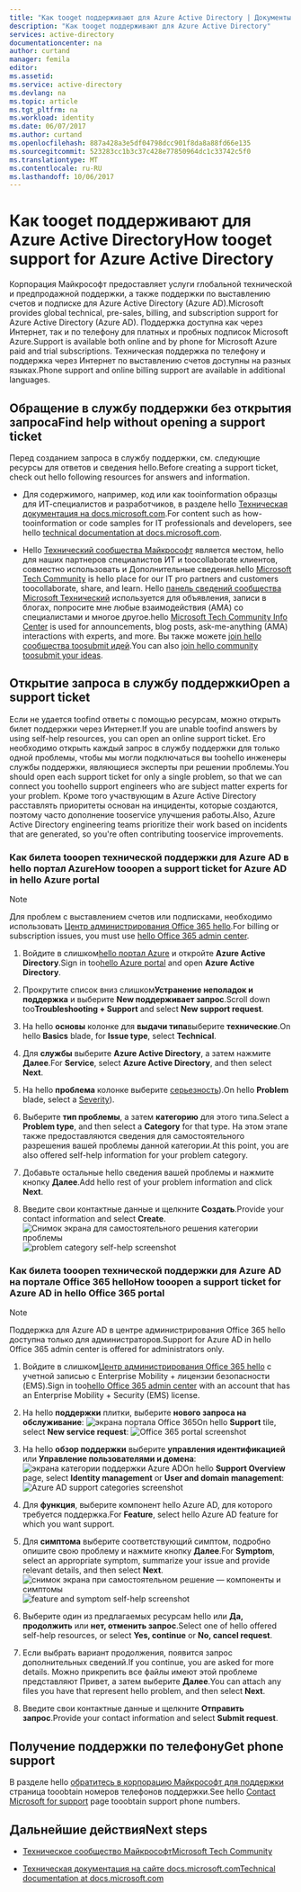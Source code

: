 ```yaml
---
title: "Как tooget поддерживают для Azure Active Directory | Документы Microsoft"
description: "Как tooget поддерживают для Azure Active Directory"
services: active-directory
documentationcenter: na
author: curtand
manager: femila
editor: 
ms.assetid: 
ms.service: active-directory
ms.devlang: na
ms.topic: article
ms.tgt_pltfrm: na
ms.workload: identity
ms.date: 06/07/2017
ms.author: curtand
ms.openlocfilehash: 887a428a3e5df04798dcc901f8da8a88fd66e135
ms.sourcegitcommit: 523283cc1b3c37c428e77850964dc1c33742c5f0
ms.translationtype: MT
ms.contentlocale: ru-RU
ms.lasthandoff: 10/06/2017
---
```

# <a name="how-tooget-support-for-azure-active-directory"></a><span data-ttu-id="6aa80-103">Как tooget поддерживают для Azure Active Directory</span><span class="sxs-lookup"><span data-stu-id="6aa80-103">How tooget support for Azure Active Directory</span></span>


<span data-ttu-id="6aa80-104">Корпорация Майкрософт предоставляет услуги глобальной технической и предпродажной поддержки, а также поддержки по выставлению счетов и подписке для Azure Active Directory (Azure AD).</span><span class="sxs-lookup"><span data-stu-id="6aa80-104">Microsoft provides global technical, pre-sales, billing, and subscription support for Azure Active Directory (Azure AD).</span></span> <span data-ttu-id="6aa80-105">Поддержка доступна как через Интернет, так и по телефону для платных и пробных подписок Microsoft Azure.</span><span class="sxs-lookup"><span data-stu-id="6aa80-105">Support is available both online and by phone for Microsoft Azure paid and trial subscriptions.</span></span> <span data-ttu-id="6aa80-106">Техническая поддержка по телефону и поддержка через Интернет по выставлению счетов доступны на разных языках.</span><span class="sxs-lookup"><span data-stu-id="6aa80-106">Phone support and online billing support are available in additional languages.</span></span> 

## <a name="find-help-without-opening-a-support-ticket"></a><span data-ttu-id="6aa80-107">Обращение в службу поддержки без открытия запроса</span><span class="sxs-lookup"><span data-stu-id="6aa80-107">Find help without opening a support ticket</span></span>

<span data-ttu-id="6aa80-108">Перед созданием запроса в службу поддержки, см. следующие ресурсы для ответов и сведения hello.</span><span class="sxs-lookup"><span data-stu-id="6aa80-108">Before creating a support ticket, check out hello following resources for answers and information.</span></span> 

* <span data-ttu-id="6aa80-109">Для содержимого, например, код или как tooinformation образцы для ИТ-специалистов и разработчиков, в разделе hello [Техническая документация на docs.microsoft.com](https://docs.microsoft.com/azure/active-directory/).</span><span class="sxs-lookup"><span data-stu-id="6aa80-109">For content such as how-tooinformation or code samples for IT professionals and developers, see hello [technical documentation at docs.microsoft.com](https://docs.microsoft.com/azure/active-directory/).</span></span>

* <span data-ttu-id="6aa80-110">Hello [Технический сообщества Майкрософт](https://techcommunity.microsoft.com/) является местом, hello для наших партнеров специалистов ИТ и toocollaborate клиентов, совместно использовать и Дополнительные сведения.</span><span class="sxs-lookup"><span data-stu-id="6aa80-110">hello [Microsoft Tech Community](https://techcommunity.microsoft.com/) is hello place for our IT pro partners and customers toocollaborate, share, and learn.</span></span> <span data-ttu-id="6aa80-111">Hello [панель сведений сообщества Microsoft Технический](https://techcommunity.microsoft.com/t5/Community-Info-Center/ct-p/Community-Info-Center) используется для объявления, записи в блогах, попросите мне любые взаимодействия (AMA) со специалистами и многое другое.</span><span class="sxs-lookup"><span data-stu-id="6aa80-111">hello [Microsoft Tech Community Info Center](https://techcommunity.microsoft.com/t5/Community-Info-Center/ct-p/Community-Info-Center) is used for announcements, blog posts, ask-me-anything (AMA) interactions with experts, and more.</span></span> <span data-ttu-id="6aa80-112">Вы также можете [join hello сообщества toosubmit идей](https://techcommunity.microsoft.com/t5/Communities/ct-p/communities).</span><span class="sxs-lookup"><span data-stu-id="6aa80-112">You can also [join hello community toosubmit your ideas](https://techcommunity.microsoft.com/t5/Communities/ct-p/communities).</span></span>


## <a name="open-a-support-ticket"></a><span data-ttu-id="6aa80-113">Открытие запроса в службу поддержки</span><span class="sxs-lookup"><span data-stu-id="6aa80-113">Open a support ticket</span></span>

<span data-ttu-id="6aa80-114">Если не удается toofind ответы с помощью ресурсам, можно открыть билет поддержки через Интернет.</span><span class="sxs-lookup"><span data-stu-id="6aa80-114">If you are unable toofind answers by using self-help resources, you can open an online support ticket.</span></span> <span data-ttu-id="6aa80-115">Его необходимо открыть каждый запрос в службу поддержки для только одной проблемы, чтобы мы могли подключаться вы toohello инженеры службы поддержки, являющиеся эксперты при решении проблемы.</span><span class="sxs-lookup"><span data-stu-id="6aa80-115">You should open each support ticket for only a single problem, so that we can connect you toohello support engineers who are subject matter experts for your problem.</span></span> <span data-ttu-id="6aa80-116">Кроме того участвующим в Azure Active Directory расставлять приоритеты основан на инциденты, которые создаются, поэтому часто дополнение tooservice улучшения работы.</span><span class="sxs-lookup"><span data-stu-id="6aa80-116">Also, Azure Active Directory engineering teams prioritize their work based on incidents that are generated, so you're often contributing tooservice improvements.</span></span>

### <a name="how-tooopen-a-support-ticket-for-azure-ad-in-hello-azure-portal"></a><span data-ttu-id="6aa80-117">Как билета tooopen технической поддержки для Azure AD в hello портал Azure</span><span class="sxs-lookup"><span data-stu-id="6aa80-117">How tooopen a support ticket for Azure AD in hello Azure portal</span></span>

> [!NOTE]
> <span data-ttu-id="6aa80-118">Для проблем с выставлением счетов или подписками, необходимо использовать [Центр администрирования Office 365 hello](https://portal.office.com).</span><span class="sxs-lookup"><span data-stu-id="6aa80-118">For billing or subscription issues, you must use [hello Office 365 admin center](https://portal.office.com).</span></span>
> 

1. <span data-ttu-id="6aa80-119">Войдите в слишком[hello портал Azure](https://portal.azure.com) и откройте **Azure Active Directory**.</span><span class="sxs-lookup"><span data-stu-id="6aa80-119">Sign in too[hello Azure portal](https://portal.azure.com) and open **Azure Active Directory**.</span></span>
   
2. <span data-ttu-id="6aa80-120">Прокрутите список вниз слишком**Устранение неполадок и поддержка** и выберите **New поддерживает запрос**.</span><span class="sxs-lookup"><span data-stu-id="6aa80-120">Scroll down too**Troubleshooting + Support** and select **New support request**.</span></span>
   
3. <span data-ttu-id="6aa80-121">На hello **основы** колонке для **выдачи типа**выберите **технические**.</span><span class="sxs-lookup"><span data-stu-id="6aa80-121">On hello **Basics** blade, for **Issue type**, select **Technical**.</span></span>
   
4. <span data-ttu-id="6aa80-122">Для **службы** выберите **Azure Active Directory**, а затем нажмите **Далее**.</span><span class="sxs-lookup"><span data-stu-id="6aa80-122">For **Service**, select **Azure Active Directory**, and then select **Next**.</span></span>

5. <span data-ttu-id="6aa80-123">На hello **проблема** колонке выберите [серьезность](https://azure.microsoft.com/support/plans/response/)).</span><span class="sxs-lookup"><span data-stu-id="6aa80-123">On hello **Problem** blade, select a [Severity](https://azure.microsoft.com/support/plans/response/)).</span></span>
  
6. <span data-ttu-id="6aa80-124">Выберите **тип проблемы**, а затем **категорию** для этого типа.</span><span class="sxs-lookup"><span data-stu-id="6aa80-124">Select a **Problem type**, and then select a **Category** for that type.</span></span> <span data-ttu-id="6aa80-125">На этом этапе также предоставляются сведения для самостоятельного разрешения вашей проблемы данной категории.</span><span class="sxs-lookup"><span data-stu-id="6aa80-125">At this point, you are also offered self-help information for your problem category.</span></span>
  
7. <span data-ttu-id="6aa80-126">Добавьте остальные hello сведения вашей проблемы и нажмите кнопку **Далее**.</span><span class="sxs-lookup"><span data-stu-id="6aa80-126">Add hello rest of your problem information and click **Next**.</span></span>
  
8. <span data-ttu-id="6aa80-127">Введите свои контактные данные и щелкните **Создать**.</span><span class="sxs-lookup"><span data-stu-id="6aa80-127">Provide your contact information and select **Create**.</span></span>
  <span data-ttu-id="6aa80-128">![Снимок экрана для самостоятельного решения категории проблемы](./media/active-directory-troubleshooting-support-howto/open-support-ticket.png)</span><span class="sxs-lookup"><span data-stu-id="6aa80-128">![problem category self-help screenshot](./media/active-directory-troubleshooting-support-howto/open-support-ticket.png)</span></span>

### <a name="how-tooopen-a-support-ticket-for-azure-ad-in-hello-office-365-portal"></a><span data-ttu-id="6aa80-129">Как билета tooopen технической поддержки для Azure AD на портале Office 365 hello</span><span class="sxs-lookup"><span data-stu-id="6aa80-129">How tooopen a support ticket for Azure AD in hello Office 365 portal</span></span>

> [!NOTE]
> <span data-ttu-id="6aa80-130">Поддержка для Azure AD в центре администрирования Office 365 hello доступна только для администраторов.</span><span class="sxs-lookup"><span data-stu-id="6aa80-130">Support for Azure AD in hello Office 365 admin center is offered for administrators only.</span></span>
> 

1. <span data-ttu-id="6aa80-131">Войдите в слишком[Центр администрирования Office 365 hello](https://portal.office.com) с учетной записью с Enterprise Mobility + лицензии безопасности (EMS).</span><span class="sxs-lookup"><span data-stu-id="6aa80-131">Sign in too[hello Office 365 admin center](https://portal.office.com) with an account that has an Enterprise Mobility + Security (EMS) license.</span></span>

2. <span data-ttu-id="6aa80-132">На hello **поддержки** плитки, выберите **нового запроса на обслуживание**: ![экрана портала Office 365](./media/active-directory-troubleshooting-support-howto/office-portal.png)</span><span class="sxs-lookup"><span data-stu-id="6aa80-132">On hello **Support** tile, select **New service request**: ![Office 365 portal screenshot](./media/active-directory-troubleshooting-support-howto/office-portal.png)</span></span>

3. <span data-ttu-id="6aa80-133">На hello **обзор поддержки** выберите **управления идентификацией** или **Управление пользователями и домена**: ![экрана категории поддержки Azure AD](./media/active-directory-troubleshooting-support-howto/select-identity.png)</span><span class="sxs-lookup"><span data-stu-id="6aa80-133">On hello **Support Overview** page, select **Identity management** or **User and domain management**: ![Azure AD support categories screenshot](./media/active-directory-troubleshooting-support-howto/select-identity.png)</span></span>

4. <span data-ttu-id="6aa80-134">Для **функция**, выберите компонент hello Azure AD, для которого требуется поддержка.</span><span class="sxs-lookup"><span data-stu-id="6aa80-134">For **Feature**, select hello Azure AD feature for which you want support.</span></span>

5. <span data-ttu-id="6aa80-135">Для **симптома** выберите соответствующий симптом, подробно опишите свою проблему и нажмите кнопку **Далее**.</span><span class="sxs-lookup"><span data-stu-id="6aa80-135">For **Symptom**, select an appropriate symptom, summarize your issue and provide relevant details, and then select **Next**.</span></span>
  <span data-ttu-id="6aa80-136">![снимок экрана при самостоятельном решение — компоненты и симптомы](./media/active-directory-troubleshooting-support-howto/open-service-request.png)</span><span class="sxs-lookup"><span data-stu-id="6aa80-136">![feature and symptom self-help screenshot](./media/active-directory-troubleshooting-support-howto/open-service-request.png)</span></span>

6. <span data-ttu-id="6aa80-137">Выберите один из предлагаемых ресурсам hello или **Да, продолжить** или **нет, отменить запрос**.</span><span class="sxs-lookup"><span data-stu-id="6aa80-137">Select one of hello offered self-help resources, or select **Yes, continue** or **No, cancel request**.</span></span>

7. <span data-ttu-id="6aa80-138">Если выбрать вариант продолжения, появится запрос дополнительных сведений.</span><span class="sxs-lookup"><span data-stu-id="6aa80-138">If you continue, you are asked for more details.</span></span> <span data-ttu-id="6aa80-139">Можно прикрепить все файлы имеют этой проблеме представляют Привет, а затем выберите **Далее**.</span><span class="sxs-lookup"><span data-stu-id="6aa80-139">You can attach any files you have that represent hello problem, and then select **Next**.</span></span>

8. <span data-ttu-id="6aa80-140">Введите свои контактные данные и щелкните **Отправить запрос**.</span><span class="sxs-lookup"><span data-stu-id="6aa80-140">Provide your contact information and select **Submit request**.</span></span>

## <a name="get-phone-support"></a><span data-ttu-id="6aa80-141">Получение поддержки по телефону</span><span class="sxs-lookup"><span data-stu-id="6aa80-141">Get phone support</span></span>

<span data-ttu-id="6aa80-142">В разделе hello [обратитесь в корпорацию Майкрософт для поддержки](https://portal.office.com/Support/ContactUs.aspx) страница tooobtain номеров телефонов поддержки.</span><span class="sxs-lookup"><span data-stu-id="6aa80-142">See hello [Contact Microsoft for support](https://portal.office.com/Support/ContactUs.aspx) page tooobtain support phone numbers.</span></span>

##  <a name="next-steps"></a><span data-ttu-id="6aa80-143">Дальнейшие действия</span><span class="sxs-lookup"><span data-stu-id="6aa80-143">Next steps</span></span>

* [<span data-ttu-id="6aa80-144">Техническое сообщество Майкрософт</span><span class="sxs-lookup"><span data-stu-id="6aa80-144">Microsoft Tech Community</span></span>](https://techcommunity.microsoft.com/)

* [<span data-ttu-id="6aa80-145">Техническая документация на сайте docs.microsoft.com</span><span class="sxs-lookup"><span data-stu-id="6aa80-145">Technical documentation at docs.microsoft.com</span></span>](https://docs.microsoft.com/azure/active-directory/)
